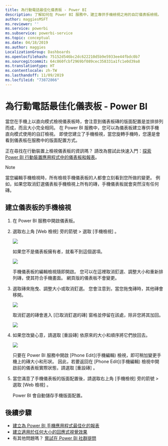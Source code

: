 ```yaml
---
title: 為行動電話最佳化儀表板 - Power BI
description: 了解如何在 Power BI 服務中，建立專供手機檢視之用的自訂儀表板檢視。
author: maggiesMSFT
ms.reviewer: ''
ms.service: powerbi
ms.subservice: powerbi-service
ms.topic: conceptual
ms.date: 04/18/2019
ms.author: maggies
LocalizationGroup: Dashboards
ms.openlocfilehash: 75152d546bc2dc622210d5b9e5933ee44fbdc0b7
ms.sourcegitcommit: 64c860fcbf2969bf089cec358331a1fc1e0d39a8
ms.translationtype: HT
ms.contentlocale: zh-TW
ms.lasthandoff: 11/09/2019
ms.locfileid: "73872866"
---
```

# <a name="optimize-a-dashboard-for-mobile-phones---power-bi"></a>為行動電話最佳化儀表板 - Power BI 
當您在手機上以直向模式檢視儀表板時，會注意到儀表板磚的版面配置是並排排列而成，而且大小完全相同。 在 Power BI 服務中，您可以為儀表板建立專供手機直向模式使用的自訂檢視。 即使您建立了手機檢視，當您旋轉手機時，您還是會看到儀表板在服務中的版面配置方式。

正在尋找在行動裝置上檢視儀表板的資訊嗎？ 請改為嘗試此快速入門：[探索 Power BI 行動裝置應用程式中的儀表板和報表](consumer/mobile/mobile-apps-quickstart-view-dashboard-report.md)。

> [!NOTE]
> 當您編輯手機檢視時，所有檢視手機儀表板的人都會立刻看到您所做的變更。 例如，如果您取消釘選儀表板手機檢視上所有的磚，手機儀表板就會突然沒有任何磚。 
> 
> 

## <a name="create-a-phone-view-of-a-dashboard"></a>建立儀表板的手機檢視
1. 在 Power BI 服務中開啟儀表板。
2. 選取右上角 [Web 檢視]  旁的箭號 > 選取 [手機檢視]  。

    ![](media/service-create-dashboard-mobile-phone-view/power-bi-service-phone-view-dashboard.png)

    如果您不是儀表板擁有者，就看不到這個選項。

    ![](media/service-create-dashboard-mobile-phone-view/power-bi-mobile-edit-phone-view-canvas.png)

    手機儀表板的編輯檢視隨即開啟。 您可以在這裡取消釘選、調整大小和重新排列磚，使其符合手機畫面。 網頁版的儀表板不會變更。


1. 選取磚來拖曳、調整大小或取消釘選。 您會注意到，當您拖曳磚時，其他磚會移開。
   
    ![](media/service-create-dashboard-mobile-phone-view/power-bi-unpin-tile-phone-dashboard.png)
   
    取消釘選的磚會進入 [已取消釘選的磚] 窗格並停留在該處，除非您將其加回。
   
    ![](media/service-create-dashboard-mobile-phone-view/power-bi-mobile-edit-phone-view-post-edit.png)
2. 如果您改變心意，請選取 [重設磚]  依原來的大小和順序將它們放回去。
   
    ![](media/service-create-dashboard-mobile-phone-view/power-bi-service-phone-view-reset-tiles.png)
   
    只要在 Power BI 服務中開啟 [Phone Edit]\(手機編輯) 檢視，即可稍加變更手機上的磚大小和形狀。 因此，若要返回在 [Phone Edit]\(手機編輯) 檢視中開啟前的儀表板實際狀態，請選取 [重設磚]  。
3. 當您滿意了手機儀表板的版面配置後，請選取右上角 [手機檢視]  旁的箭號 > 選取 [Web 檢視]  。
   
    Power BI 會自動儲存手機版面配置。

## <a name="next-steps"></a>後續步驟
* [建立為 Power BI 手機應用程式最佳化的報表](desktop-create-phone-report.md)
* [建立適用於任何大小的回應式視覺效果](visuals/desktop-create-responsive-visuals.md)
* 有其他問題嗎？ [嘗試在 Power BI 社群提問](https://community.powerbi.com/)

